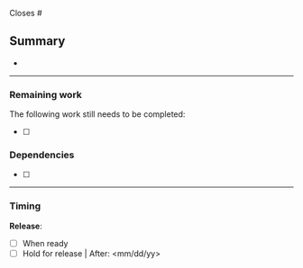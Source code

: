 Closes #

## Summary

<!-- Add a brief description of changes -->

-

---

<!-- Remove this entire section if not needed -->

### Remaining work

The following work still needs to be completed:

- [ ] <List outstanding tasks here>

### Dependencies

- [ ] <Tasks that must be completed before merging this pull request>

---

### Timing

**Release**:

- [ ] When ready
- [ ] Hold for release | After: <mm/dd/yy>
